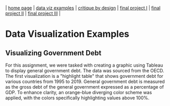  | [home page](https://belen-tc.github.io/BelenT-dataviz-portfolio/) | [data viz examples](dataviz-examples) | [critique by design](critique-by-design) | [final project I](final-project-part-one) | [final project II](final-project-part-two) | [final project III](final-project-part-three) |

# Data Visualization Examples

## Visualizing Government Debt
For this assignment, we were tasked with creating a graphic using Tableau to display general government debt. The data was sourced from the OECD. The first visualization is a "highlight table" that shows government debt for various countries from 1995 to 2019. General government debt is measured as the gross debt of the general government expressed as a percentage of GDP. To enhance clarity, an orange-blue diverging color scheme was applied, with the colors specifically highlighting values above 100%.
           
<script type='text/javascript'>                    
 var divElement = document.getElementById('viz1737919639866');                    
 var vizElement = divElement.getElementsByTagName('object')[0];                    
 vizElement.style.width='100%';vizElement.style.height=(divElement.offsetWidth*0.75)+'px';                    
 var scriptElement = document.createElement('script');                    
 scriptElement.src = 'https://public.tableau.com/javascripts/api/viz_v1.js';                    
 vizElement.parentNode.insertBefore(scriptElement, vizElement);               
</script>
